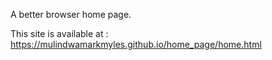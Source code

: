 A better browser home page.

This site is available at : https://mulindwamarkmyles.github.io/home_page/home.html
